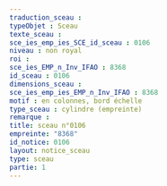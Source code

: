 ```yaml
---
traduction_sceau : 
typeObjet : Sceau
texte_sceau : 
sce_ies_emp_ies_SCE_id_sceau : 0106
niveau : non royal
roi : 
sce_ies_EMP_n_Inv_IFAO : 8368
id_sceau : 0106
dimensions_sceau : 
sce_ies_emp_ies_EMP_n_Inv_IFAO : 8368
motif : en colonnes, bord échelle
type_sceau : cylindre (empreinte)
remarque : 
title: sceau n°0106
empreinte: "8368"
id_notice: 0106
layout: notice_sceau
type: sceau
partie: 1
---
```

